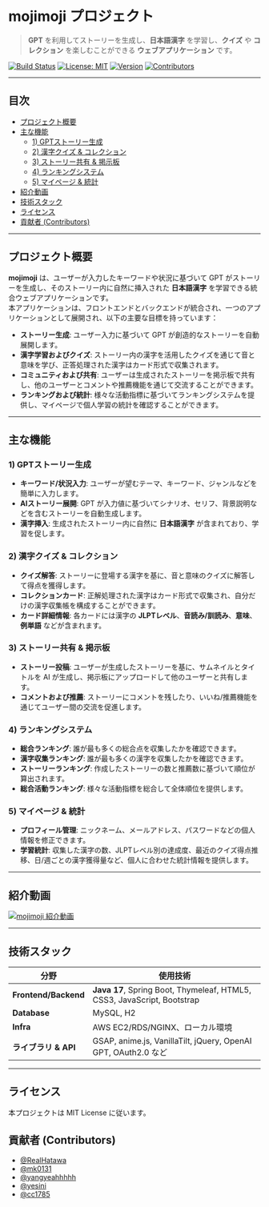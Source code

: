 # mojimoji プロジェクト

> **GPT** を利用してストーリーを生成し、**日本語漢字** を学習し、**クイズ** や **コレクション** を楽しむことができる **ウェブアプリケーション** です。

[![Build Status](https://img.shields.io/badge/build-passing-brightgreen)](#)
[![License: MIT](https://img.shields.io/badge/License-MIT-yellow.svg)](LICENSE)
[![Version](https://img.shields.io/badge/version-1.0.0-blue)](#)
[![Contributors](https://img.shields.io/github/contributors/SCITSanKumi/mojimoji)](#)

---

## 目次

- [プロジェクト概要](#プロジェクト概要)
- [主な機能](#主な機能)
  - [1) GPTストーリー生成](#1-gptストーリー生成)
  - [2) 漢字クイズ & コレクション](#2-漢字クイズ--コレクション)
  - [3) ストーリー共有 & 掲示板](#3-ストーリー共有--掲示板)
  - [4) ランキングシステム](#4-ランキングシステム)
  - [5) マイページ & 統計](#5-マイページ--統計)
- [紹介動画](#紹介動画)
- [技術スタック](#技術スタック)
- [ライセンス](#ライセンス)
- [貢献者 (Contributors)](#貢献者-contributors)

---

## プロジェクト概要

**mojimoji** は、ユーザーが入力したキーワードや状況に基づいて GPT がストーリーを生成し、そのストーリー内に自然に挿入された **日本語漢字** を学習できる統合ウェブアプリケーションです。  
本アプリケーションは、フロントエンドとバックエンドが統合され、一つのアプリケーションとして展開され、以下の主要な目標を持っています：

- **ストーリー生成**: ユーザー入力に基づいて GPT が創造的なストーリーを自動展開します。
- **漢字学習およびクイズ**: ストーリー内の漢字を活用したクイズを通じて音と意味を学び、正答処理された漢字はカード形式で収集されます。
- **コミュニティおよび共有**: ユーザーは生成されたストーリーを掲示板で共有し、他のユーザーとコメントや推薦機能を通じて交流することができます。
- **ランキングおよび統計**: 様々な活動指標に基づいてランキングシステムを提供し、マイページで個人学習の統計を確認することができます。

---

## 主な機能

### 1) GPTストーリー生成

- **キーワード/状況入力**: ユーザーが望むテーマ、キーワード、ジャンルなどを簡単に入力します。
- **AIストーリー展開**: GPT が入力値に基づいてシナリオ、セリフ、背景説明などを含むストーリーを自動生成します。
- **漢字挿入**: 生成されたストーリー内に自然に **日本語漢字** が含まれており、学習を促します。

### 2) 漢字クイズ & コレクション

- **クイズ解答**: ストーリーに登場する漢字を基に、音と意味のクイズに解答して得点を獲得します。
- **コレクションカード**: 正解処理された漢字はカード形式で収集され、自分だけの漢字収集帳を構成することができます。
- **カード詳細情報**: 各カードには漢字の **JLPTレベル**、**音読み/訓読み**、**意味**、**例単語** などが含まれます。

### 3) ストーリー共有 & 掲示板

- **ストーリー投稿**: ユーザーが生成したストーリーを基に、サムネイルとタイトルを AI が生成し、掲示板にアップロードして他のユーザーと共有します。
- **コメントおよび推薦**: ストーリーにコメントを残したり、いいね/推薦機能を通じてユーザー間の交流を促進します。

### 4) ランキングシステム

- **総合ランキング**: 誰が最も多くの総合点を収集したかを確認できます。
- **漢字収集ランキング**: 誰が最も多くの漢字を収集したかを確認できます。
- **ストーリーランキング**: 作成したストーリーの数と推薦数に基づいて順位が算出されます。
- **総合活動ランキング**: 様々な活動指標を総合して全体順位を提供します。

### 5) マイページ & 統計

- **プロフィール管理**: ニックネーム、メールアドレス、パスワードなどの個人情報を修正できます。
- **学習統計**: 収集した漢字の数、JLPTレベル別の達成度、最近のクイズ得点推移、日/週ごとの漢字獲得量など、個人に合わせた統計情報を提供します。

---

## 紹介動画

[![mojimoji 紹介動画](https://img.youtube.com/vi/pi9H5oWwjZQ/0.jpg)](https://youtu.be/pi9H5oWwjZQ)

---

## 技術スタック

| 分野                   | 使用技術                                             |
| ---------------------- | ------------------------------------------------------ |
| **Frontend/Backend**   | **Java 17**, Spring Boot, Thymeleaf, HTML5, CSS3, JavaScript, Bootstrap |
| **Database**           | MySQL, H2                                       |
| **Infra**              | AWS EC2/RDS/NGINX、ローカル環境                          |
| **ライブラリ & API**   | GSAP, anime.js, VanillaTilt, jQuery, OpenAI GPT, OAuth2.0 など      |

---

## ライセンス

本プロジェクトは MIT License に従います。

## 貢献者 (Contributors)

- [@RealHatawa](https://github.com/RealHatawa)
- [@mk0131](https://github.com/mk0131)
- [@yangyeahhhhh](https://github.com/yangyeahhhhh)
- [@yesini](https://github.com/yesini)
- [@cc1785](https://github.com/cc1785)
